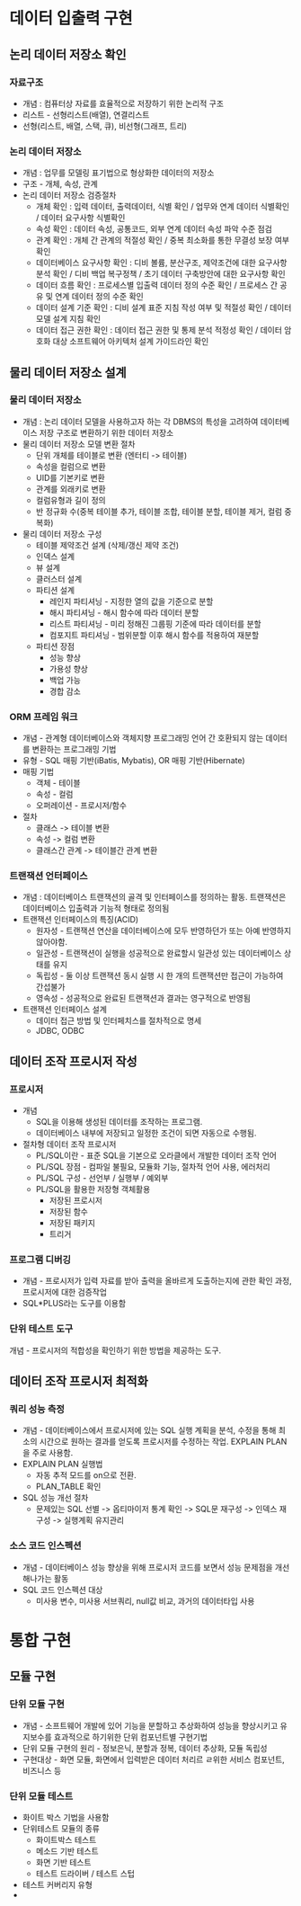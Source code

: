# 데이터 입출력 구현

## 논리 데이터 저장소 확인

### 자료구조
- 개념 : 컴퓨터상 자료를 효율적으로 저장하기 위한 논리적 구조
- 리스트 - 선형리스트(배열), 연결리스트
- 선형(리스트, 배열, 스택, 큐), 비선형(그래프, 트리)

### 논리 데이터 저장소
- 개념 : 업무를 모델링 표기법으로 형상화한 데이터의 저장소
- 구조 - 개체, 속성, 관계
- 논리 데이터 저장소 검증절차
  - 개체 확인 : 입력 데이터, 출력데이터, 식별 확인 / 업무와 연계 데이터 식별확인 / 데이터 요구사항 식별확인
  - 속성 확인 : 데이터 속성, 공통코드, 외부 연계 데이터 속성 파악 수준 점검
  - 관계 확인 : 개체 간 관계의 적절성 확인 / 중복 최소화를 통한 무결성 보장 여부 확인
  - 데이터베이스 요구사항 확인 : 디비 볼륨, 분산구조, 제약조건에 대한 요구사항 분석 확인 / 디비 백업 복구정책 / 초기 데이터 구축방안에 대한 요구사항 확인
  - 데이터 흐름 확인 : 프로세스별 입출력 데이터 정의 수준 확인 / 프로세스 간 공유 및 연계 데이터 정의 수준 확인
  - 데이터 설계 기준 확인 : 디비 설계 표준 지침 작성 여부 및 적절성 확인 / 데이터 모델 설계 지침 확인
  - 데이터 접근 권한 확인 : 데이터 접근 권한 및 통제 분석 적정성 확인 / 데이터 암호화 대상 소프트웨어 아키텍처 설계 가이드라인 확인


## 물리 데이터 저장소 설계

### 물리 데이터 저장소
- 개념 : 논리 데이터 모델을 사용하고자 하는 각 DBMS의 특성을 고려하여 데이터베이스 저장 구조로 변환하기 위한 데이터 저장소
- 물리 데이터 저장소 모델 변환 절차
  - 단위 개체를 테이블로 변환 (엔터티 -> 테이블)
  - 속성을 컬럼으로 변환
  - UID를 기본키로 변환
  - 관계를 외래키로 변환
  - 컬럼유형과 길이 정의
  - 반 정규화 수(중복 테이블 추가, 테이블 조합, 테이블 분할, 테이블 제거, 컬럼 중복화)
- 물리 데이터 저장소 구성
  - 테이블 제약조건 설계 (삭제/갱신 제약 조건)
  - 인덱스 설계
  - 뷰 설계
  - 클러스터 설계
  - 파티션 설계
    - 레인지 파티셔닝 - 지정한 열의 값을 기준으로 분할
    - 해시 파티셔닝 - 해시 함수에 따라 데이터 분할
    - 리스트 파티셔닝 - 미리 정해진 그룹핑 기준에 따라 데이터를 분할
    - 컴포지트 파티셔닝 - 범위분할 이후 해시 함수를 적용하여 재분할
  - 파티션 장점
    - 성능 향상
    - 가용성 향상
    - 백업 가능
    - 경합 감소

### ORM 프레임 워크
- 개념 - 관계형 데이터베이스와 객체지향 프로그래밍 언어 간 호환되지 않는 데이터를 변환하는 프로그래밍 기법
- 유형 - SQL 매핑 기반(iBatis, Mybatis), OR 매핑 기반(Hibernate)
- 매핑 기법
  - 객체 - 테이블
  - 속성 - 컬럼
  - 오퍼레이션 - 프로시저/함수
- 절차
  - 클래스 -> 테이블 변환
  - 속성 -> 컬럼 변환
  - 클래스간 관계 -> 테이블간 관계 변환

### 트랜잭션 언터페이스
- 개념 : 데이터베이스 트랜잭션의 골격 및 인터페이스를 정의하는 활동. 트랜잭션은 데이터베이스 입출력과 기능적 형태로 정의됨
- 트랜잭션 인터페이스의 특징(ACID)
  - 원자성 - 트랜잭션 연산을 데이터베이스에 모두 반영하던가 또는 아예 반영하지 않아야함.
  - 일관성 - 트랜잭션이 실행을 성공적으로 완료할시 일관성 있는 데이터베이스 상태를 유지
  - 독립성 - 둘 이상 트랜잭션 동시 실행 시 한 개의 트랜잭션만 접근이 가능하여 간섭불가
  - 영속성 - 성공적으로 완료된 트랜잭션과 결과는 영구적으로 반영됨
- 트랜잭션 인터페이스 설계
  - 데이터 접근 방법 및 인터페치스를 절차적으로 명세
  - JDBC, ODBC


## 데이터 조작 프로시저 작성

### 프로시저
- 개념
  - SQL을 이용해 생성된 데이터를 조작하는 프로그램.
  - 데이터베이스 내부에 저장되고 일정한 조건이 되면 자동으로 수행됨.
- 절차형 데이터 조작 프로시저
  - PL/SQL이란 - 표준 SQL을 기본으로 오라클에서 개발한 데이터 조작 언어
  - PL/SQL 장점 - 컴파일 불필요, 모듈화 기능, 절차적 언어 사용, 에러처리
  - PL/SQL 구성 - 선언부 / 실행부 / 예외부
  - PL/SQL을 활용한 저장형 객체활용
    - 저장된 프로시저
    - 저장된 함수
    - 저장된 패키지
    - 트리거

### 프로그램 디버깅
- 개념 - 프로시저가 입력 자료를 받아 출력을 올바르게 도출하는지에 관한 확인 과정, 프로시저에 대한 검증작업
- SQL*PLUS라는 도구를 이용함

### 단위 테스트 도구
개념 - 프로시저의 적합성을 확인하기 위한 방법을 제공하는 도구.



## 데이터 조작 프로시저 최적화

### 쿼리 성능 측정
- 개념 - 데이터베이스에서 프로시저에 있는 SQL 실행 계획을 분석, 수정을 통해 최소의 시간으로 원하는 결과를 얻도록 프로시저를 수정하는 작업. EXPLAIN PLAN을 주로 사용함.
- EXPLAIN PLAN 실행법
  - 자동 추적 모드를 on으로 전환.
  - PLAN_TABLE 확인
- SQL 성능 개선 절차
  - 문제있는 SQL 선별 -> 옵티마이저 통계 확인 -> SQL문 재구성 -> 인덱스 재구성 -> 실행계획 유지관리

### 소스 코드 인스펙션
- 개념 - 데이터베이스 성능 향상을 위해 프로시저 코드를 보면서 성능 문제점을 개선해나가는 활동
- SQL 코드 인스펙션 대상
  - 미사용 변수, 미사용 서브쿼리, null값 비교, 과거의 데이터타입 사용


# 통합 구현

## 모듈 구현

### 단위 모듈 구현
- 개념 - 소프트웨어 개발에 있어 기능을 분할하고 추상화하여 성능을 향상시키고 유지보수를 효과적으로 하기위한 단위 컴포넌트별 구현기법
- 단위 모듈 구현의 원리 - 정보은닉, 분할과 정복, 데이터 추상화, 모듈 독립성
- 구현대상 - 화면 모듈, 화면에서 입력받은 데이터 처리르 ㄹ위한 서비스 컴포넌트, 비즈니스 등

### 단위 모듈 테스트
- 화이트 박스 기법을 사용함
- 단위테스트 모듈의 종류
  - 화이트박스 테스트
  - 메소드 기반 테스트
  - 화면 기반 테스트
  - 테스트 드라이버 / 테스트 스텁
- 테스트 커버리지 유형
- 